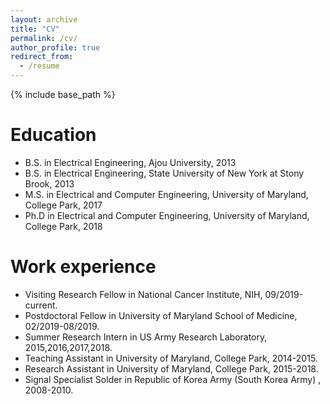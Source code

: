 ```yaml
---
layout: archive
title: "CV"
permalink: /cv/
author_profile: true
redirect_from:
  - /resume
---
```


{% include base_path %}

Education
======
* B.S. in Electrical Engineering, Ajou University, 2013
* B.S. in Electrical Engineering, State University of New York at Stony Brook, 2013
* M.S. in Electrical and Computer Engineering, University of Maryland, College Park, 2017
* Ph.D in Electrical and Computer Engineering, University of Maryland, College Park, 2018

Work experience
======
* Visiting Research Fellow in National Cancer Institute, NIH, 09/2019-current.
* Postdoctoral Fellow in University of Maryland School of Medicine, 02/2019-08/2019.
* Summer Research Intern in US Army Research Laboratory, 2015,2016,2017,2018.
* Teaching Assistant in University of Maryland, College Park, 2014-2015.
* Research Assistant in University of Maryland, College Park, 2015-2018.
* Signal Specialist Solder in Republic of Korea Army (South Korea Army) , 2008-2010.

<!-- Work experience
======
* Summer 2015: Research Assistant
  * Github University
  * Duties included: Tagging issues
  * Supervisor: Professor Git

* Fall 2015: Research Assistant
  * Github University
  * Duties included: Merging pull requests
  * Supervisor: Professor Hub
  
Skills
======
* Skill 1
* Skill 2
  * Sub-skill 2.1
  * Sub-skill 2.2
  * Sub-skill 2.3
* Skill 3

Publications
======
  <ul>{% for post in site.publications %}
    {% include archive-single-cv.html %}
  {% endfor %}</ul>
  
Talks
======
  <ul>{% for post in site.talks %}
    {% include archive-single-talk-cv.html %}
  {% endfor %}</ul>
  
Teaching
======
  <ul>{% for post in site.teaching %}
    {% include archive-single-cv.html %}
  {% endfor %}</ul>
  
Service and leadership
======
* Currently signed in to 43 different slack teams
 -->